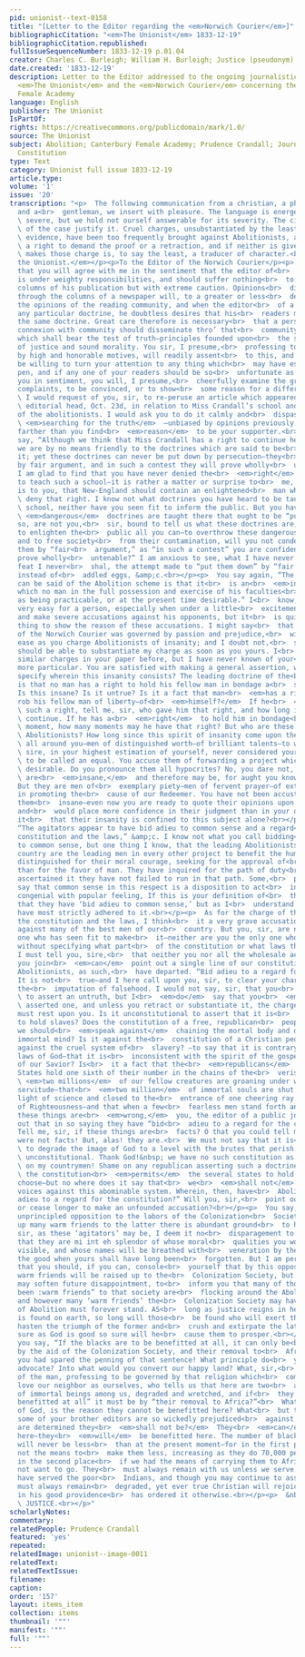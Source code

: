 ```yaml
---
pid: unionist--text-0158
title: "[Letter to the Editor regarding the <em>Norwich Courier</em>]"
bibliographicCitation: "<em>The Unionist</em> 1833-12-19"
bibliographicCitation.republished: 
fullIssueSequenceNumber: 1833-12-19 p.01.04
creator: Charles C. Burleigh; William H. Burleigh; Justice (pseudonym)
date.created: '1833-12-19'
description: Letter to the Editor addressed to the ongoing journalistic dispute between
  <em>The Unionist</em> and the <em>Norwich Courier</em> concerning the Canterbury
  Female Academy
language: English
publisher: The Unionist
IsPartOf: 
rights: https://creativecommons.org/publicdomain/mark/1.0/
source: The Unionist
subject: Abolition; Canterbury Female Academy; Prudence Crandall; Journalistic Debate;
  Constitution
type: Text
category: Unionist full issue 1833-12-19
article.type: 
volume: '1'
issue: '20'
transcription: "<p>  The following communication from a christian, a philanthropist,
  and a<br>  gentleman, we insert with pleasure. The language is energetic, occasionally<br>
  \ severe, but we hold not ourself answerable for its severity. The circumstances<br>
  \ of the case justify it. Cruel charges, unsubstantiated by the least shadow of<br>
  \ evidence, have been too frequently brought against Abolitionists, and we have<br>
  \ a right to demand the proof or a retraction, and if neither is given, he who<br>
  \ makes those charge is, to say the least, a traducer of character.<br></p><p><em>For
  the Unionist.</em></p><p>To the Editor of the Norwich Courier</p><p>  SIR—I presume
  that you will agree with me in the sentiment that the editor of<br>  a public journal
  is under weighty responsibilities, and should suffer nothing<br>  to appear in the
  columns of his publication but with extreme caution. Opinions<br>  disseminated
  through the columns of a newspaper will, to a greater or less<br>  degree, influence
  the opinions of the reading community, and when the editor<br>  of a paper advocates
  any particular doctrine, he doubtless desires that his<br>  readers may adhere to
  the same doctrine. Great care therefore is necessary<br>  that a person in your
  connexion with community should disseminate thro’ that<br>  community, precepts
  which shall bear the test of truth—principles founded upon<br>  the strictest rules
  of justice and sound morality. You sir, I presume,<br>  professing to be governed
  by high and honorable motives, will readily assent<br>  to this, and at all times
  be willing to turn your attention to any thing which<br>  may have escaped your
  pen, and if any one of your readers should be so<br>  unfortunate as to differ from
  you in sentiment, you will, I presume,<br>  cheerfully examine the ground of their
  complaints, to be convinced, or to show<br>  some reason for a different course.<br></p><p>
  \ I would request of you, sir, to re-peruse an article which appeared under your<br>
  \ editorial head, Oct. 23d, in relation to Miss Crandall’s school and the<br>  sentiments
  of the abolitionists. I would ask you to do it calmly and<br>  dispassionately—<br>
  \ <em>searching for the truth</em>  —unbiased by opinions previously expressed,
  farther than you find<br>  <em>reason</em>  to be your supporter.<br></p><p>  You
  say, “Although we think that Miss Crandall has a right to continue her<br>  school
  we are by no means friendly to the doctrines which are said to be<br>  taught in
  it; yet these doctrines can never be put down by persecution—they<br>  must be met
  by fair argument, and in such a contest they will prove wholly<br>  untenable.”
  I am glad to find that you have never denied the<br>  <em>right</em>  of Miss Crandall
  to teach such a school—it is rather a matter or surprise to<br>  me, as it probably
  is to you, that New-England should contain an enlightened<br>  man who<br>  <em>would</em>
  \ deny that right. I know not what doctrines you have heard to be taught in that<br>
  \ school, neither have you seen fit to inform the public. But you have said that<br>
  \ <em>dangerous</em>  doctrines are taught there that ought to be “put down.” If
  so, are not you,<br>  sir, bound to tell us what these doctrines are, as you wish
  to enlighten the<br>  public all you can—to overthrow these dangerous doctrines,
  and to free society<br>  from their contamination, will you not condescend to meet
  them by “fair<br>  argument,” as “in such a contest” you are confident “they will
  prove wholly<br>  untenable?” I am anxious to see, what I have never yet seen and
  feat I never<br>  shal, the attempt made to “put them down” by “fair argument,”
  instead of<br>  addled eggs, &amp;c.<br></p><p>  You say again, “The least that
  can be said of the Abolition scheme is that it<br>  is an<br>  <em>insane</em>  project—one
  which no man in the full possession and exercise of his faculties<br>  can contemplate
  as being practicable, or at the present time desirable.” I<br>  know, sir, it is
  very easy for a person, especially when under a little<br>  excitement, to go on
  and make severe accusations against his opponents, but it<br>  is quite another
  thing to show the reason of these accusations. I might say<br>  that the editor
  of the Norwich Courier was governed by passion and prejudice,<br>  with as much
  ease as you charge Abolitionists of insanity; and I doubt not,<br>  sir, that I
  should be able to substantiate my charge as soon as you yours. I<br>  have seen
  similar charges in your paper before, but I have never known of your<br>  being
  more particular. You are satisfied with making a general assertion, why<br>  not
  specify wherein this insanity consists? The leading doctrine of the<br>  Abolitionists
  is that no man has a right to hold his fellow man in bondage a<br>  single moment.
  Is this insane? Is it untrue? Is it a fact that man<br>  <em>has a right</em>  to
  rob his fellow man of liberty—of<br>  <em>himself?</em>  If he<br>  <em>has</em>
  \ such a right, tell me, sir, who gave him that right, and how long it is to<br>
  \ continue. If he has a<br>  <em>right</em>  to hold him in bondage<br>  <em>one</em>
  \ moment, how many moments may he have that right? But who are these insane<br>
  \ Abolitionists? How long since this spirit of insanity come upon them? They are<br>
  \ all around you—men of distinguished worth—of brilliant talents—to whom you,<br>
  \ sire, in your highest estimation of yourself, never considered yourself worthy<br>
  \ to be called an equal. You accuse them of forwarding a project which is not<br>
  \ desirable. Do you pronounce them all hypocrites? No, you dare not, but they<br>
  \ are<br>  <em>insane,</em>  and therefore may be, for aught you know, sincere.
  But they are men of<br>  exemplary piety—men of fervent prayer—of extensive influence
  in promoting the<br>  cause of our Redeemer. You have not been accustomed to pronounce
  them<br>  insane—even now you are ready to quote their opinions upon other subjects
  and<br>  would place more confidence in their judgment than in your own. How happens
  it<br>  that their insanity is confined to this subject alone?<br></p><p>  You say,
  “The agitators appear to have bid adieu to common sense and a regard<br>  for the
  constitution and the laws,” &amp;c. I know not what you call bidding<br>  adieu
  to common sense, but one thing I know, that the leading Abolitionists in<br>  our
  country are the leading men in every other project to benefit the human<br>  race—men
  distinguished for their moral courage, seeking for the approval of<br>  God rather
  than for the favor of man. They have inquired for the path of duty<br>  and having
  ascertained it they have not failed to run in that path. Some,<br>  perhaps, might
  say that common sense in this respect is a disposition to act<br>  in a manner most
  congenial with popular feeling, If this is your definition of<br>  the term, I admit
  that they have ‘bid adieu to common sense,’ but as I<br>  understand the term they
  have most strictly adhered to it.<br></p><p>  As for the charge of their disregarding
  the constitution and the laws, I think<br>  it a very grave accusation to be brought
  against many of the best men of our<br>  country. But you, sir, are not the only
  one who has seen fit to make<br>  it—neither are you the only one who has made it
  without specifying what part<br>  of the constitution or what laws they disregard—and
  I must tell you, sire,<br>  that neither you nor all the wholesale accusers who
  you join<br>  <em>can</em>  point out a single line of our constitution from which
  Abolitionists, as such,<br>  have departed. “Bid adieu to a regard for the constitution!”
  It is not<br>  true—and I here call upon you, sir, to clear your character from
  the<br>  imputation of falsehood. I would not say, sir, that you<br>  <em>intended</em>
  \ to assert an untruth, but I<br>  <em>do</em>  say that you<br>  <em>have</em>
  \ asserted one, and unless you retract or substantiate it, the charge of<br>  falsehood
  must rest upon you. Is it unconstitutional to assert that it is<br>  morally wrong
  to hold slaves? Does the constitution of a free, republican<br>  people forbid that
  we should<br>  <em>speak against</em>  chaining the mortal body and degrading the
  immortal mind? Is it against the<br>  constitution of a Christian people to declaim
  against the cruel system of<br>  slavery? —to say that it is contrary to the righteous
  laws of God—that it is<br>  inconsistent with the spirit of the gospel and the precepts
  of our Savior? Is<br>  it a fact that the<br>  <em>republicans</em>  of the United
  States hold one sixth of their number in the chains of the<br>  verist despotism—that<br>
  \ <em>two millions</em>  of our fellow creatures are groaning under worse than Egyptian
  servitude—that<br>  <em>two million</em>  of immortal souls are shut out from the
  light of science and closed to the<br>  entrance of one cheering ray from the Sun
  of Righteousness—and that when a few<br>  fearless men stand forth and say that
  these things are<br>  <em>wrong,</em>  you, the editor of a public journal, cry
  out that in so saying they have “bid<br>  adieu to a regard for the constitution?”
  Tell me, sir, if these things are<br>  facts? O that you could tell me that they
  were not facts! But, alas! they are.<br>  We must not say that it is<br>  <em>wrong</em>
  \ to degrade the image of God to a level with the brutes that perish, for it is<br>
  \ unconstitutional. Thank God!&nbsp; we have no such constitution as this! Shame<br>
  \ on my countrymen! Shame on any republican asserting such a doctrine! I know<br>
  \ the constitution<br>  <em>permits</em>  the several states to hold slaves if they
  choose—but no where does it say that<br>  we<br>  <em>shall not</em>  raise our
  voices against this abominable system. Wherein, then, have<br>  Abolitionists “bid
  adieu to a regard for the constitution?” Will you, sir,<br>  point out this treason,
  or cease longer to make an unfounded accusation?<br></p><p>  You say, “That this
  unprincipled opposition to the labors of the Colonization<br>  Society will raise
  up many warm friends to the latter there is abundant ground<br>  to hope.” As “unprincipled,:
  sir, as these ‘agitators’ may be, I deem it no<br>  disparagement to you to say
  that they are mi int eh splendor of whose moral<br>  qualities you would be hardly
  visible, and whose names will be breathed with<br>  veneration by the virtuous and
  the good when yours shall have long been<br>  forgotten. But I am perfectly willing
  that you should, if you can, console<br>  yourself that by this opposition many
  warm friends will be raised up to the<br>  Colonization Society, but perhaps it
  may soften future disappointment, to<br>  inform you that many of those who have
  been :warm friends” to that society are<br>  flocking around the Abolition standard,
  and however many ‘warm friends’ the<br>  Colonization Society may have, the cause
  of Abolition must forever stand. AS<br>  long as justice reigns in heaven and sin
  is found on earth, so long will those<br>  be found who will exert themselves to
  hasten the triumph of the former and<br>  crush and extirpate the latter, and as
  sure as God is good so sure will he<br>  cause them to prosper.<br></p><p>  Again
  you say, “If the blacks are to be benefitted at all, it can only be<br>  accomplished
  by the aid of the Colonization Society, and their removal to<br>  Africa.” O that
  you had spared the penning of that sentence! What principle do<br>  you mean to
  advocate? Into what would you convert our happy land? What, sir,<br>  shall we think
  of the man, professing to be governed by that religion which<br>  commands us to
  love our neighbor as ourselves, who tells us that here are two<br>  and a half millions
  of immortal beings among us, degraded and wretched, and if<br>  they “are to be
  benefitted at all” it must be by “their removal to Africa?”<br>  What, in the name
  of God, is the reason they cannot be benefitted here? What<br>  but that you and
  some of your brother editors are so wickedly prejudiced<br>  against them that you
  are determined they<br>  <em>shall not be?</em>  They<br>  <em>can</em>  be benefitted
  here—they<br>  <em>will</em>  be benefitted here. The number of blacks in this country
  will never be less<br>  than at the present moment—for in the first place we have
  not the means to<br>  make them less, increasing as they do 70,000 per year, and
  in the second place<br>  if we had the means of carrying them to Africa they do
  not want to go. They<br>  must always remain with us unless we serve them as we
  have served the poor<br>  Indians, and though you may continue to assert that they
  must always remain<br>  degraded, yet ever true Christian will rejoice that God
  in his good providence<br>  has ordered it otherwise.<br></p><p>  &nbsp;&nbsp;&nbsp;&nbsp;&nbsp;&nbsp;&nbsp;&nbsp;&nbsp;&nbsp;&nbsp;&nbsp;&nbsp;&nbsp;&nbsp;&nbsp;&nbsp;&nbsp;&nbsp;&nbsp;&nbsp;&nbsp;&nbsp;&nbsp;&nbsp;&nbsp;&nbsp;&nbsp;&nbsp;&nbsp;&nbsp;&nbsp;&nbsp;&nbsp;&nbsp;&nbsp;&nbsp;&nbsp;&nbsp;&nbsp;&nbsp;&nbsp;&nbsp;&nbsp;&nbsp;&nbsp;&nbsp;&nbsp;&nbsp;&nbsp;&nbsp;&nbsp;&nbsp;&nbsp;&nbsp;&nbsp;&nbsp;&nbsp;&nbsp;&nbsp;&nbsp;&nbsp;&nbsp;&nbsp;&nbsp;&nbsp;&nbsp;&nbsp;&nbsp;&nbsp;&nbsp;&nbsp;&nbsp;&nbsp;&nbsp;&nbsp;&nbsp;&nbsp;&nbsp;&nbsp;&nbsp;&nbsp;&nbsp;&nbsp;&nbsp;&nbsp;&nbsp;&nbsp;&nbsp;&nbsp;&nbsp;&nbsp;&nbsp;&nbsp;&nbsp;&nbsp;&nbsp;&nbsp;&nbsp;&nbsp;&nbsp;&nbsp;&nbsp;&nbsp;&nbsp;&nbsp;&nbsp;<br>
  \ JUSTICE.<br></p>"
scholarlyNotes: 
commentary: 
relatedPeople: Prudence Crandall
featured: 'yes'
repeated: 
relatedImage: unionist--image-0011
relatedText: 
relatedTextIssue: 
filename: 
caption: 
order: '157'
layout: items_item
collection: items
thumbnail: '""'
manifest: '""'
full: '""'
---
```


